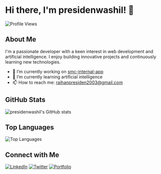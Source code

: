 # Hi there, I'm presidenwashil! 👋

![Profile Views](https://komarev.com/ghpvc/?username=presidenwashil&color=blue)

## About Me

I'm a passionate developer with a keen interest in web development and artificial intelligence. I enjoy building innovative projects and continuously learning new technologies.

- 🔭 I’m currently working on [smc-internal-app](https://github.com/Rizky92/smc-internal-app)
- 🌱 I’m currently learning artificial intelligence
- 📫 How to reach me: raihanpresiden2003@gmail.com

## GitHub Stats

![presidenwashil's GitHub stats](https://github-readme-stats.vercel.app/api?username=presidenwashil&show_icons=true&theme=radical)

## Top Languages

![Top Languages](https://github-readme-stats.vercel.app/api/top-langs/?username=presidenwashil&layout=compact&theme=radical)

## Connect with Me

[![LinkedIn](https://img.shields.io/badge/LinkedIn-blue?style=flat&logo=linkedin&logoColor=white)](http://www.linkedin.com/in/raihan-presiden-washil-278762209)
[![Twitter](https://img.shields.io/badge/Twitter-blue?style=flat&logo=twitter&logoColor=white)](https://x.com/PresidenWashil)
[![Portfolio](https://img.shields.io/badge/Portfolio-blue?style=flat&logo=google-chrome&logoColor=white)](http://presidenwashil.github.io/react-web-profile/)
